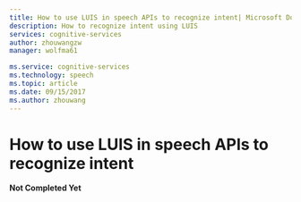 ```yaml
---
title: How to use LUIS in speech APIs to recognize intent| Microsoft Docs
description: How to recognize intent using LUIS  
services: cognitive-services
author: zhouwangzw
manager: wolfma61

ms.service: cognitive-services
ms.technology: speech
ms.topic: article
ms.date: 09/15/2017
ms.author: zhouwang
---
```


# How to use LUIS in speech APIs to recognize intent

**Not Completed Yet**